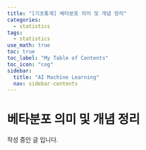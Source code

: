 ```yaml
---
title: "[기초통계] 베타분포 의미 및 개념 정리" 
categories:
  - statistics
tags:
  - statistics
use_math: true
toc: true
toc_label: "My Table of Contents"
toc_icon: "cog"
sidebar:
  title: "AI Machine Learning"
  nav: sidebar-contents
---
```


# 베타분포 의미 및 개념 정리

작성 중인 글 입니다. 
